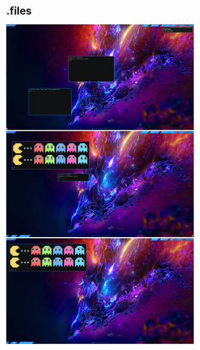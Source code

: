 # .files

![text](screenshots/2020-11-01_133653-1920x1080_scrot.png?raw=true) 
![text](screenshots/2020-11-01_181717-1920x1080_scrot.png?raw=true) 
![text](screenshots/2020-11-02_130244-1920x1080_scrot.png?raw=true) 

